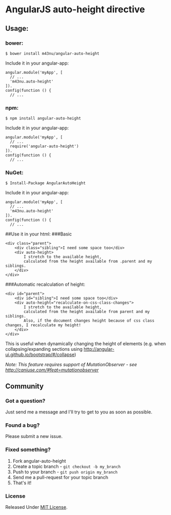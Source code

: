 # AngularJS auto-height directive

## Usage:

### bower:

```
$ bower install m43nu/angular-auto-height
```

Include it in your angular-app:

```
angular.module('myApp', [
  // ...
  'm43nu.auto-height'
]).
config(function () {
  // ...
```

### npm:

```
$ npm install angular-auto-height
```

Include it in your angular-app:

```
angular.module('myApp', [
  // ...
  require('angular-auto-height')
]).
config(function () {
  // ...
```

### NuGet:

```
$ Install-Package AngularAutoHeight
```

Include it in your angular-app:

```
angular.module('myApp', [
  // ...
  'm43nu.auto-height'
]).
config(function () {
  // ...
```

##Use it in your html:
###Basic
```
<div class="parent">
    <div class="sibling">I need some space too</div>
    <div auto-height>
        I stretch to the available height,
        calculated from the height available from .parent and my siblings.
    </div>
</div>
```

###Automatic recalculation of height:
 ```
 <div id="parent">
     <div id="sibling">I need some space too</div>
     <div auto-height="recalculate-on-css-class-changes">
         I stretch to the available height,
         calculated from the height available from parent and my siblings.
         Also, if the document changes height because of css class changes, I recalculate my height!
     </div>
 </div>
 ```
 
This is useful when dynamically changing the height of elements (e.g. when collapsing/expanding sections using http://angular-ui.github.io/bootstrap/#/collapse)

_Note: This feature requires support of MutationObserver - see http://caniuse.com/#feat=mutationobserver_
 

## Community

### Got a question?

Just send me a message and I'll try to get to you as soon as possible.

### Found a bug?

Please submit a new issue.

### Fixed something?

1. Fork angular-auto-height
2. Create a topic branch - `git checkout -b my_branch`
3. Push to your branch - `git push origin my_branch`
4. Send me a pull-request for your topic branch
5. That's it!

### License

Released Under [MIT License](https://github.com/m43nu/angular-auto-height/blob/master/LICENSE).
